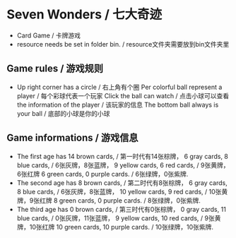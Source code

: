 # Seven Wonders / 七大奇迹

* Card Game / 卡牌游戏
* resource needs be set in folder bin. / resource文件夹需要放到bin文件夹里
## Game rules / 游戏规则
* Up right corner has a circle / 右上角有个圈
  Per colorful ball represent a player / 每个彩球代表一个玩家
  Click the ball can watch / 点击小球可以查看
  the information of the player / 该玩家的信息
  The bottom ball always is your ball / 底部的小球是你的小球
## Game informations / 游戏信息
* The first age has 14 brown cards, / 第一时代有14张棕牌，
  6 gray cards, 8 blue cards, / 6张灰牌，8张蓝牌，
  9 yellow cards, 6 red cards, / 9张黄牌，6张红牌
  6 green cards, 0 purple cards. / 6张绿牌，0张紫牌.
* The second age has 8 brown cards, / 第二时代有8张棕牌，
  6 gray cards, 8 blue cards, / 6张灰牌，8张蓝牌，
  10 yellow cards, 9 red cards, / 10张黄牌，9张红牌
  8 green cards, 0 purple cards. / 8张绿牌，0张紫牌.
* The third age has 0 brown cards, / 第三时代有0张棕牌，
  0 gray cards, 11 blue cards, / 0张灰牌，11张蓝牌，
  9 yellow cards, 10 red cards, / 9张黄牌，10张红牌
  10 green cards, 10 purple cards. / 10张绿牌，10张紫牌.
